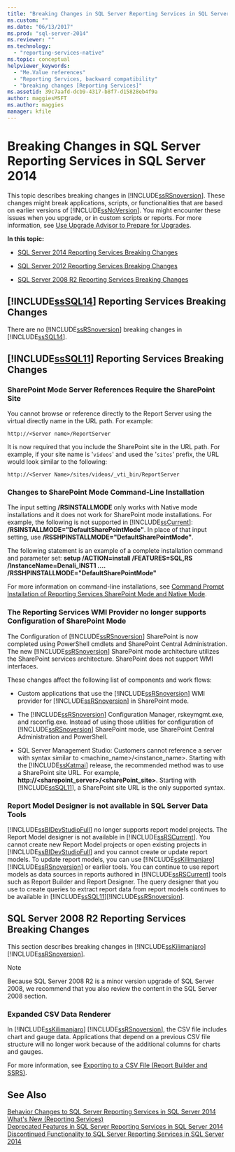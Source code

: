```yaml
---
title: "Breaking Changes in SQL Server Reporting Services in SQL Server 2014 | Microsoft Docs"
ms.custom: ""
ms.date: "06/13/2017"
ms.prod: "sql-server-2014"
ms.reviewer: ""
ms.technology: 
  - "reporting-services-native"
ms.topic: conceptual
helpviewer_keywords: 
  - "Me.Value references"
  - "Reporting Services, backward compatibility"
  - "breaking changes [Reporting Services]"
ms.assetid: 39c7aafd-dcb9-4317-b8f7-d15828eb4f9a
author: maggiesMSFT
ms.author: maggies
manager: kfile
---
```

# Breaking Changes in SQL Server Reporting Services in SQL Server 2014
  This topic describes breaking changes in [!INCLUDE[ssRSnoversion](../includes/ssrsnoversion-md.md)]. These changes might break applications, scripts, or functionalities that are based on earlier versions of [!INCLUDE[ssNoVersion](../includes/ssnoversion-md.md)]. You might encounter these issues when you upgrade, or in custom scripts or reports. For more information, see [Use Upgrade Advisor to Prepare for Upgrades](../sql-server/install/use-upgrade-advisor-to-prepare-for-upgrades.md).  
  
 **In this topic:**  
  
-   [SQL Server 2014 Reporting Services Breaking Changes](#bkmk_sql14)  
  
-   [SQL Server 2012 Reporting Services Breaking Changes](#bkmk_rc0)  
  
-   [SQL Server 2008 R2 Reporting Services Breaking Changes](#bkmk_kj)  
  
##  <a name="bkmk_sql14"></a> [!INCLUDE[ssSQL14](../includes/sssql14-md.md)] Reporting Services Breaking Changes  
 There are no [!INCLUDE[ssRSnoversion](../includes/ssrsnoversion-md.md)] breaking changes in [!INCLUDE[ssSQL14](../includes/sssql14-md.md)].  
  
##  <a name="bkmk_rc0"></a> [!INCLUDE[ssSQL11](../includes/sssql11-md.md)] Reporting Services Breaking Changes  
  
### SharePoint Mode Server References Require the SharePoint Site  
 You cannot browse or reference directly to the Report Server using the virtual directly name in the URL path. For example:  
  
 `http://<Server name>/ReportServer`  
  
 It is now required that you include the SharePoint site in the URL path. For example, if your site name is '`videos`' and used the '`sites`' prefix, the URL would look similar to the following:  
  
 `http://<Server Name>/sites/videos/_vti_bin/ReportServer`  
  
### Changes to SharePoint Mode Command-Line Installation  
 The input setting **/RSINSTALLMODE** only works with Native mode installations and it does not work for SharePoint mode installations. For example, the following is not supported in [!INCLUDE[ssCurrent](../includes/sscurrent-md.md)]: **/RSINSTALLMODE="DefaultSharePointMode"**. In place of that input setting, use **/RSSHPINSTALLMODE="DefaultSharePointMode"**.  
  
 The following statement is an example of a complete installation command and parameter set: **setup /ACTION=install /FEATURES=SQL,RS /InstanceName=Denali_INST1 .... /RSSHPINSTALLMODE="DefaultSharePointMode"**  
  
 For more information on command-line installations, see [Command Prompt Installation of Reporting Services SharePoint Mode and Native Mode](install-windows/install-reporting-services-at-the-command-prompt.md).  
  
### The Reporting Services WMI Provider no longer supports Configuration of SharePoint Mode  
 The Configuration of [!INCLUDE[ssRSnoversion](../includes/ssrsnoversion-md.md)] SharePoint is now completed using PowerShell cmdlets and SharePoint Central Administration. The new [!INCLUDE[ssRSnoversion](../includes/ssrsnoversion-md.md)] SharePoint mode architecture utilizes the SharePoint services architecture. SharePoint does not support WMI interfaces.  
  
 These changes affect the following list of components and work flows:  
  
-   Custom applications that use the [!INCLUDE[ssRSnoversion](../includes/ssrsnoversion-md.md)] WMI provider for [!INCLUDE[ssRSnoversion](../includes/ssrsnoversion-md.md)] in SharePoint mode.  
  
-   The [!INCLUDE[ssRSnoversion](../includes/ssrsnoversion-md.md)] Configuration Manager, rskeymgmt.exe, and rsconfig.exe. Instead of using those utilities for configuration of [!INCLUDE[ssRSnoversion](../includes/ssrsnoversion-md.md)] SharePoint mode, use SharePoint Central Administration and PowerShell.  
  
-   SQL Server Management Studio: Customers cannot reference a server with syntax similar to <machine_name>/<instance_name>. Starting with the [!INCLUDE[ssKatmai](../includes/sskatmai-md.md)] release, the recommended method was to use a SharePoint site URL. For example, **http://<sharepoint_server>/<sharePoint_site>**. Starting with [!INCLUDE[ssSQL11](../includes/sssql11-md.md)], a SharePoint site URL is the only supported syntax.  
  
### Report Model Designer is not available in SQL Server Data Tools  
 [!INCLUDE[ssBIDevStudioFull](../includes/ssbidevstudiofull-md.md)] no longer supports report model projects. The Report Model designer is not available in [!INCLUDE[ssRSCurrent](../includes/ssrscurrent-md.md)]. You cannot create new Report Model projects or open existing projects in [!INCLUDE[ssBIDevStudioFull](../includes/ssbidevstudiofull-md.md)] and you cannot create or update report models. To update report models, you can use [!INCLUDE[ssKilimanjaro](../includes/sskilimanjaro-md.md)][!INCLUDE[ssRSnoversion](../includes/ssrsnoversion-md.md)] or earlier tools. You can continue to use report models as data sources in reports authored in [!INCLUDE[ssRSCurrent](../includes/ssrscurrent-md.md)] tools such as Report Builder and Report Designer. The query designer that you use to create queries to extract report data from report models continues to be available in [!INCLUDE[ssSQL11](../includes/sssql11-md.md)][!INCLUDE[ssRSnoversion](../includes/ssrsnoversion-md.md)].  
  
##  <a name="bkmk_kj"></a> SQL Server 2008 R2 Reporting Services Breaking Changes  
 This section describes breaking changes in [!INCLUDE[ssKilimanjaro](../includes/sskilimanjaro-md.md)] [!INCLUDE[ssRSnoversion](../includes/ssrsnoversion-md.md)].  
  
> [!NOTE]  
>  Because SQL Server 2008 R2 is a minor version upgrade of SQL Server 2008, we recommend that you also review the content in the SQL Server 2008 section.  
  
### Expanded CSV Data Renderer  
 In [!INCLUDE[ssKilimanjaro](../includes/sskilimanjaro-md.md)] [!INCLUDE[ssRSnoversion](../includes/ssrsnoversion-md.md)], the CSV file includes chart and gauge data. Applications that depend on a previous CSV file structure will no longer work because of the additional columns for charts and gauges.  
  
 For more information, see [Exporting to a CSV File &#40;Report Builder and SSRS&#41;](report-builder/exporting-to-a-csv-file-report-builder-and-ssrs.md).  
  
## See Also  
 [Behavior Changes to SQL Server Reporting Services  in SQL Server 2014](behavior-changes-to-sql-server-reporting-services-in-sql-server-2016.md)   
 [What's New &#40;Reporting Services&#41;](what-s-new-reporting-services.md)   
 [Deprecated Features in SQL Server Reporting Services in SQL Server 2014](deprecated-features-in-sql-server-reporting-services-ssrs.md)   
 [Discontinued Functionality to SQL Server Reporting Services in SQL Server 2014](discontinued-functionality-to-sql-server-reporting-services-in-sql-server.md)  
  
  
